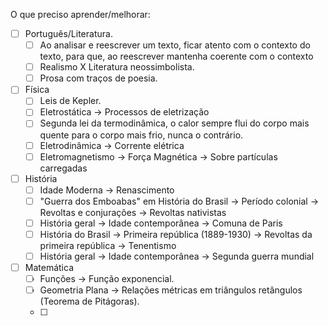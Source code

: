 O que preciso aprender/melhorar:


- [ ] Português/Literatura.
	- [ ] Ao analisar e reescrever um texto, ficar atento com o contexto do texto, para que, ao reescrever mantenha coerente com o contexto
	- [ ] Realismo X Literatura neossimbolista.
	- [ ] Prosa com traços de poesia.
- [ ] Física
	- [ ] Leis de Kepler.
	- [ ] Eletrostática -> Processos de eletrização
	- [ ] Segunda lei da termodinâmica, o calor sempre flui do corpo mais quente para o corpo mais frio, nunca o contrário.
	- [ ] Eletrodinâmica -> Corrente elétrica
	- [ ] Eletromagnetismo -> Força Magnética -> Sobre partículas carregadas
- [ ] História
	- [ ] Idade Moderna -> Renascimento
	- [ ] "Guerra dos Emboabas" em História do Brasil -> Período colonial -> Revoltas e conjurações -> Revoltas nativistas
	- [ ] História geral -> Idade contemporânea -> Comuna de Paris
	- [ ] História do Brasil -> Primeira república (1889-1930) -> Revoltas da primeira república -> Tenentismo
	- [ ] História geral -> Idade contemporânea -> Segunda guerra mundial
- [ ] Matemática
	- [ ] Funções -> Função exponencial.
	- [ ] Geometria Plana -> Relações métricas em triângulos retângulos (Teorema de Pitágoras).
	- [ ] 